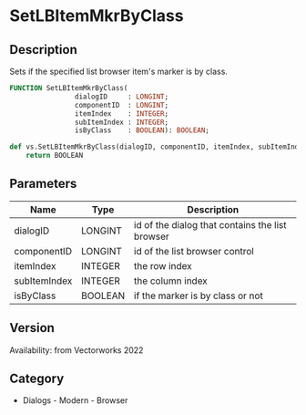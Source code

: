 # SetLBItemMkrByClass

## Description
Sets if the specified list browser item's marker is by class.

```pascal
FUNCTION SetLBItemMkrByClass(
				dialogID     : LONGINT;
				componentID  : LONGINT;
				itemIndex    : INTEGER;
				subItemIndex : INTEGER;
				isByClass    : BOOLEAN): BOOLEAN;
```

```python
def vs.SetLBItemMkrByClass(dialogID, componentID, itemIndex, subItemIndex, isByClass):
    return BOOLEAN
```

## Parameters
|Name|Type|Description|
|---|---|---|
|dialogID|LONGINT|id of the dialog that contains the list browser|
|componentID|LONGINT|id of the list browser control|
|itemIndex|INTEGER|the row index|
|subItemIndex|INTEGER|the column index|
|isByClass|BOOLEAN|if the marker is by class or not|

## Version
Availability: from Vectorworks 2022

## Category
* Dialogs - Modern - Browser

